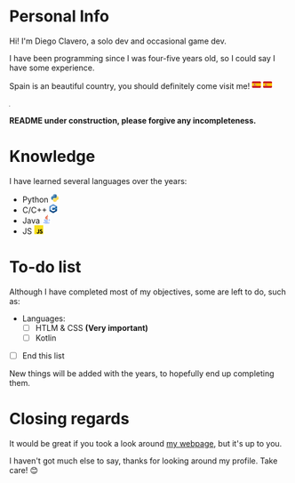 # Personal Info
Hi! I'm Diego Clavero, a solo dev and occasional game dev.

I have been programming since I was four-five years old, so I could say I have some experience.

Spain is an beautiful country, you should definitely come visit me! <img src="spain.png" alt="Spain" style="float:none;width:16px;height:16px;"/> <img src="spain.png" alt="Spain" style="float:none;width:16px;height:16px;"/>

<img src="clavero.png" alt="Me at Spain">

**README under construction, please forgive any incompleteness.**

# Knowledge
I have learned several languages over the years:
- Python <a href="https://www.python.org"> <img src="python.png" alt="Python" style="float:none;width:16px;height:16px;"/></a>
- C/C++ <a href="https://es.wikipedia.org/wiki/C%2B%2B"> <img src="cpp.png" alt="C/C++" style="float:none;width:14px;height:16px;"/> </a>
- Java <a href="https://www.java.com/en/"> <img src="java.png" alt="Java" style="float:none;width:16px;height:16px;"/> </a>
- JS <a href="https://developer.mozilla.org/es/docs/Web/JavaScript"> <img src="js.png" alt="JS" style="float:none;width:16px;height:16px;"/> </a>

# To-do list
Although I have completed most of my objectives, some are left to do, such as:

- Languages:
    - [ ] HTLM & CSS **(Very important)**
    - [ ] Kotlin
- [ ] End this list

New things will be added with the years, to hopefully end up completing them.

# Closing regards
It would be great if you took a look around <a href="https://diegoclavero.github.io">my webpage</a>, but it's up to you.

I haven't got much else to say, thanks for looking around my profile. Take care! 😊
